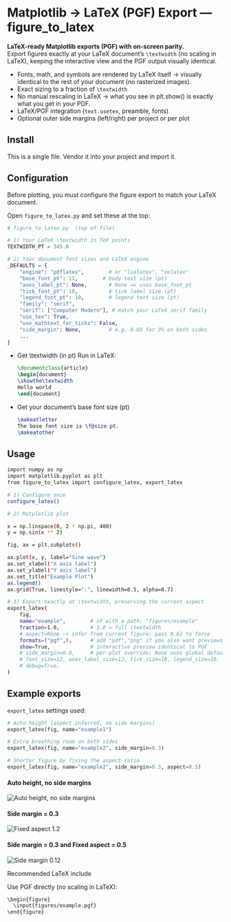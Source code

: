 # Matplotlib → LaTeX (PGF) Export — figure_to_latex

**LaTeX-ready Matplotlib exports (PGF) with on-screen parity.**  
Export figures exactly at your LaTeX document’s `\textwidth` (no scaling in LaTeX), keeping the interactive view and the PGF output visually identical.

- Fonts, math, and symbols are rendered by LaTeX itself → visually identical to the rest of your document (no rasterized images).
- Exact sizing to a fraction of `\textwidth`
- No manual rescaling in LaTeX → what you see in plt.show() is exactly what you get in your PDF.
- LaTeX/PGF integration (`text.usetex`, preamble, fonts)
- Optional outer side margins (left/right) per project or per plot

## Install

This is a single file. Vendor it into your project and import it.

## Configuration

Before plotting, you must configure the figure export to match your LaTeX document.

Open `figure_to_latex.py` and set these at the top:

```python
# figure_to_latex.py  (top of file)

# 1) Your LaTeX \textwidth in TeX points
TEXTWIDTH_PT = 345.0

# 2) Your document font sizes and LaTeX engine
_DEFAULTS = {
    "engine": "pdflatex",        # or "lualatex", "xelatex"
    "base_font_pt": 11,        # body text size (pt)
    "axes_label_pt": None,       # None => uses base_font_pt
    "tick_font_pt": 10,          # tick label size (pt)
    "legend_font_pt": 10,        # legend text size (pt)
    "family": "serif",
    "serif": ["Computer Modern"], # match your LaTeX serif family
    "use_tex": True,
    "use_mathtext_for_ticks": False,
    "side_margin": None,         # e.g. 0.03 for 3% on both sides
    ...
}
```

- Get \textwidth (in pt) 
    Run in LaTeX:  
    ```latex
    \documentclass{article}
    \begin{document}
    \showthe\textwidth
    Hello world
    \end{document}
    ```

- Get your document’s base font size (pt)
    ```latex
    \makeatletter
    The base font size is \f@size pt.
    \makeatother
    ```

## Usage

```bash
import numpy as np
import matplotlib.pyplot as plt
from figure_to_latex import configure_latex, export_latex

# 1) Configure once
configure_latex()

# 2) Matplotlib plot

x = np.linspace(0, 2 * np.pi, 400)
y = np.sin(x ** 2)

fig, ax = plt.subplots()

ax.plot(x, y, label="Sine wave")
ax.set_xlabel("X axis label")
ax.set_ylabel("Y axis label")
ax.set_title("Example Plot")
ax.legend()
ax.grid(True, linestyle=":", linewidth=0.5, alpha=0.7)

# 3) Export exactly at \textwidth, preserving the current aspect
export_latex(
    fig,
    name="example",        # of with a path: "figures/example"
    fraction=1.0,          # 1.0 = full \textwidth
    # aspect=None -> infer from current figure; pass 0.62 to force
    formats=("pgf",),      # add "pdf","png" if you also want previews
    show=True,             # interactive preview identical to PGF
    # side_margin=0.0,     # per-plot override; None uses global default
    # font_size=12, axes_label_size=12, tick_size=10, legend_size=10,
    # debug=True,
)
```

## Example exports

`export_latex` settings used:

```python
# Auto height (aspect inferred, no side margins)
export_latex(fig, name="example1")

# Extra breathing room on both sides
export_latex(fig, name="example2", side_margin=0.3)

# Shorter figure by fixing the aspect ratio
export_latex(fig, name="example2", side_margin=0.3, aspect=0.5)
```

#### Auto height, no side margins

![Auto height, no side margins](docs/examples/example1.png)

#### Side margin = 0.3

![Fixed aspect 1.2](docs/examples/example2.png)

#### Side margin = 0.3 and Fixed aspect = 0.5

![Side margin 0.12](docs/examples/example3.png)

Recommended LaTeX include

Use PGF directly (no scaling in LaTeX):

```bash
\begin{figure}
  \input{figures/example.pgf}
\end{figure}
```